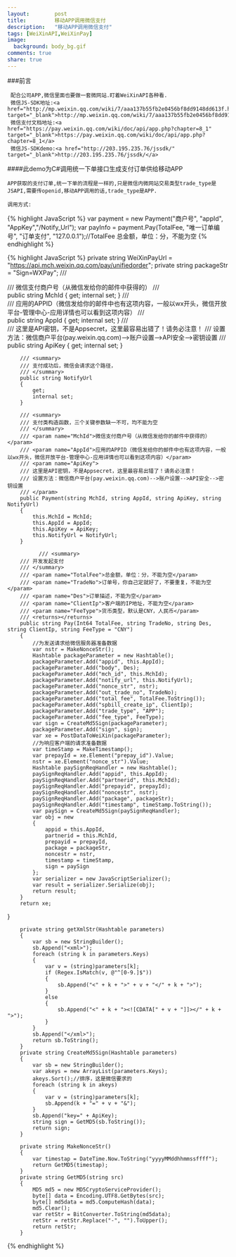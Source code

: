 ```yaml
---
layout:        post
title:         移动APP调用微信支付
description:   "移动APP调用微信支付"
tags: [WeiXinAPI,WeiXinPay]
image:
  background: body_bg.gif
comments: true
share: true
---
```


###前言

     配合公司APP,微信里面也要做一套微网站.盯着WeiXinAPI各种看.
     微信JS-SDK地址:<a href="http://mp.weixin.qq.com/wiki/7/aaa137b55fb2e0456bf8dd9148dd613f.html" target="_blank">http://mp.weixin.qq.com/wiki/7/aaa137b55fb2e0456bf8dd9148dd613f.html</a>
     微信支付文档地址:<a href="https://pay.weixin.qq.com/wiki/doc/api/app.php?chapter=8_1" target="_blank">https://pay.weixin.qq.com/wiki/doc/api/app.php?chapter=8_1</a>
     微信JS-SDKdemo:<a href="http://203.195.235.76/jssdk/" target="_blank">http://203.195.235.76/jssdk/</a>
	
	
####此demo为C#调用统一下单接口生成支付订单供给移动APP
	
	APP获取的支付订单,统一下单的流程是一样的,只是微信内微网站交易类型trade_type是JSAPI,需要传openid,移动APP调用的话,trade_type是APP.
	
	调用方式:
{% highlight JavaScript %}
	var payment = new Payment("商户号", "appId", "AppKey","/Notify_Url");
    var payInfo = payment.Pay(TotalFee, "唯一订单编号", "订单支付", "127.0.0.1");//TotalFee 总金额，单位：分，不能为空
{% endhighlight %}

    
<!--more-->

{% highlight JavaScript %}
		private string WeiXinPayUrl = "https://api.mch.weixin.qq.com/pay/unifiedorder";
        private string packageStr = "Sign=WXPay";
        /// <summary>
        /// 微信支付商户号（从微信发给你的邮件中获得的）
        /// </summary>
        public string MchId
        {
            get;
            internal set;
        }
        /// <summary>
        /// 应用的APPID（微信发给你的邮件中也有这项内容，一般以wx开头，微信开放平台-管理中心-应用详情也可以看到这项内容）
        /// </summary>
        public string AppId
        {
            get;
            internal set;
        }
        /// <summary>
        /// 这里是API密钥，不是Appsecret，这里最容易出错了！请务必注意！
        /// 设置方法：微信商户平台(pay.weixin.qq.com)-->账户设置-->API安全-->密钥设置
        /// </summary>
        public string ApiKey
        {
            get;
            internal set;
        }

        /// <summary>
        /// 支付成功后，微信会请求这个路径，
        /// </summary>
        public string NotifyUrl
        {
            get;
            internal set;
        }

        /// <summary>
        /// 支付类构造函数，三个关键参数缺一不可，均不能为空
        /// </summary>
        /// <param name="MchId">微信支付商户号（从微信发给你的邮件中获得的）</param>
        /// <param name="AppId">应用的APPID（微信发给你的邮件中也有这项内容，一般以wx开头，微信开放平台-管理中心-应用详情也可以看到这项内容）</param>
        /// <param name="ApiKey">
        /// 这里是API密钥，不是Appsecret，这里最容易出错了！请务必注意！
        /// 设置方法：微信商户平台(pay.weixin.qq.com)-->账户设置-->API安全-->密钥设置
        /// </param>
        public Payment(string MchId, string AppId, string ApiKey, string NotifyUrl)
        {
            this.MchId = MchId;
            this.AppId = AppId;
            this.ApiKey = ApiKey;
            this.NotifyUrl = NotifyUrl;
        }
        
			  /// <summary>
        /// 开发发起支付
        /// </summary>
        /// <param name="TotalFee">总金额，单位：分，不能为空</param>
        /// <param name="TradeNo">订单号，你自己定就好了，不要重复，不能为空</param>
        /// <param name="Des">订单描述，不能为空</param>
        /// <param name="ClientIp">客户端的IP地址，不能为空</param>
        /// <param name="FeeType">货币类型，默认是CNY，人民币</param>
        /// <returns></returns>
        public string Pay(Int64 TotalFee, string TradeNo, string Des, string ClientIp, string FeeType = "CNY")
        {
            //为发送请求给微信服务器准备数据
            var nstr = MakeNonceStr();
            Hashtable packageParameter = new Hashtable();
            packageParameter.Add("appid", this.AppId);
            packageParameter.Add("body", Des);
            packageParameter.Add("mch_id", this.MchId);
            packageParameter.Add("notify_url", this.NotifyUrl);
            packageParameter.Add("nonce_str", nstr);
            packageParameter.Add("out_trade_no", TradeNo);
            packageParameter.Add("total_fee", TotalFee.ToString());
            packageParameter.Add("spbill_create_ip", ClientIp);
            packageParameter.Add("trade_type", "APP");
            packageParameter.Add("fee_type", FeeType);
            var sign = CreateMd5Sign(packageParameter);
            packageParameter.Add("sign", sign);
            var xe = PostDataToWeiXin(packageParameter);
            //为响应客户端的请求准备数据 
            var timeStamp = MakeTimestamp();
            var prepayId = xe.Element("prepay_id").Value;
            nstr = xe.Element("nonce_str").Value;
            Hashtable paySignReqHandler = new Hashtable();
            paySignReqHandler.Add("appid", this.AppId);
            paySignReqHandler.Add("partnerid", this.MchId);
            paySignReqHandler.Add("prepayid", prepayId);
            paySignReqHandler.Add("noncestr", nstr);
            paySignReqHandler.Add("package", packageStr);
            paySignReqHandler.Add("timestamp", timeStamp.ToString());
            var paySign = CreateMd5Sign(paySignReqHandler);
            var obj = new
            {
                appid = this.AppId,
                partnerid = this.MchId,
                prepayid = prepayId,
                package = packageStr,
                noncestr = nstr,
                timestamp = timeStamp,
                sign = paySign
            };
            var serializer = new JavaScriptSerializer();
            var result = serializer.Serialize(obj);
            return result;
    	} 
    	return xe;
  }

        private string getXmlStr(Hashtable parameters)
        {
            var sb = new StringBuilder();
            sb.Append("<xml>");
            foreach (string k in parameters.Keys)
            {
                var v = (string)parameters[k];
                if (Regex.IsMatch(v, @"^[0-9.]$"))
                {
                    sb.Append("<" + k + ">" + v + "</" + k + ">");
                }
                else
                {
                    sb.Append("<" + k + "><![CDATA[" + v + "]]></" + k + ">");
                }
            }
            sb.Append("</xml>");
            return sb.ToString();
        }
        private string CreateMd5Sign(Hashtable parameters)
        {
            var sb = new StringBuilder();
            var akeys = new ArrayList(parameters.Keys);
            akeys.Sort();//排序，这是微信要求的
            foreach (string k in akeys)
            {
                var v = (string)parameters[k];
                sb.Append(k + "=" + v + "&");
            }
            sb.Append("key=" + ApiKey);
            string sign = GetMD5(sb.ToString());
            return sign;
        }

        private string MakeNonceStr()
        {
            var timestap = DateTime.Now.ToString("yyyyMMddhhmmssffff");
            return GetMD5(timestap);
        }
        private string GetMD5(string src)
        {
            MD5 md5 = new MD5CryptoServiceProvider();
            byte[] data = Encoding.UTF8.GetBytes(src);
            byte[] md5data = md5.ComputeHash(data);
            md5.Clear();
            var retStr = BitConverter.ToString(md5data);
            retStr = retStr.Replace("-", "").ToUpper();
            return retStr;
        }
{% endhighlight %}

